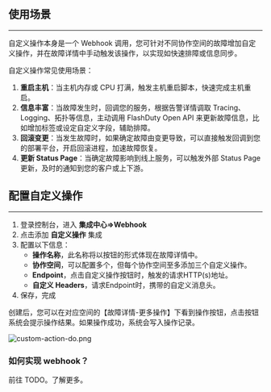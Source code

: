 

## 使用场景
---

自定义操作本身是一个 Webhook 调用，您可针对不同协作空间的故障增加自定义操作，并在故障详情中手动触发该操作，以实现如快速排障或信息同步。

自定义操作常见使用场景：
1. **重启主机**：当主机内存或 CPU 打满，触发主机重启脚本，快速完成主机重启。
2. **信息丰富**：当故障发生时，回调您的服务，根据告警详情调取 Tracing、Logging、拓扑等信息，主动调用 FlashDuty Open API 来更新故障信息，比如增加标签或设定自定义字段，辅助排障。
3. **回滚变更**：当发生故障时，如果确定故障由变更导致，可以直接触发回调到您的部署平台，开启回滚进程，加速故障恢复。
4. **更新 Status Page**：当确定故障影响到线上服务，可以触发外部 Status Page 更新，及时的通知到您的客户或上下游。

## 配置自定义操作
---

1. 登录控制台，进入 **集成中心=>Webhook**
2. 点击添加 **自定义操作** 集成
3. 配置以下信息：
    - **操作名称**，此名称将以按钮的形式体现在故障详情中。
    - **协作空间**，可以配置多个，但每个协作空间至多添加三个自定义操作。
    - **Endpoint**，点击自定义操作按钮时，触发的请求HTTP(s)地址。
    - **自定义 Headers**，请求Endpoint时，携带的自定义消息头。
4. 保存，完成

创建后，您可以在对应空间的【故障详情-更多操作】下看到操作按钮，点击按钮系统会提示操作结果。如果操作成功，系统会写入操作记录。

![custom-action-do.png](https://download.flashcat.cloud/flashduty/changelog/20231215/custom-action-do.png)

### 如何实现 webhook？

前往 TODO。了解更多。